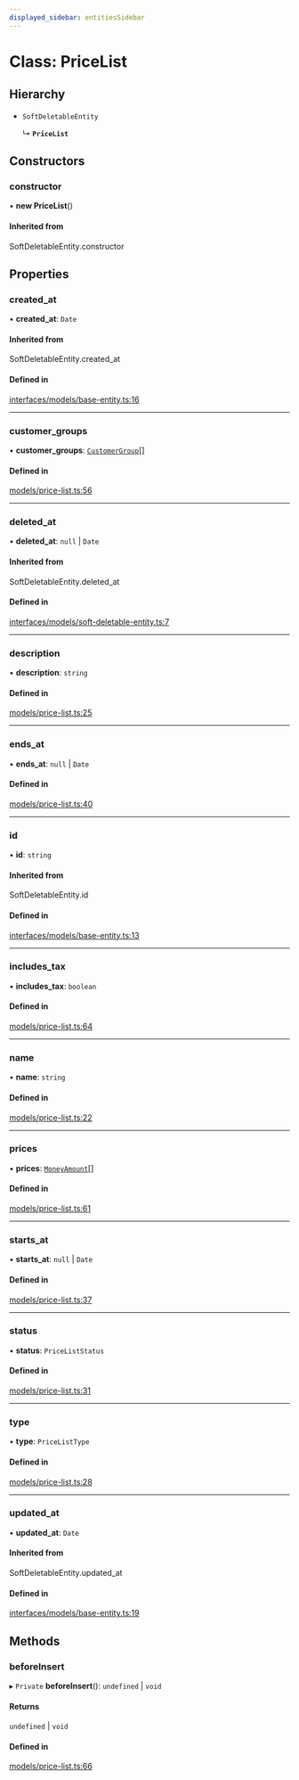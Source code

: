 ```yaml
---
displayed_sidebar: entitiesSidebar
---
```


# Class: PriceList

## Hierarchy

- `SoftDeletableEntity`

  ↳ **`PriceList`**

## Constructors

### constructor

• **new PriceList**()

#### Inherited from

SoftDeletableEntity.constructor

## Properties

### created\_at

• **created\_at**: `Date`

#### Inherited from

SoftDeletableEntity.created\_at

#### Defined in

[interfaces/models/base-entity.ts:16](https://github.com/medusajs/medusa/blob/3efeb6b84/packages/medusa/src/interfaces/models/base-entity.ts#L16)

___

### customer\_groups

• **customer\_groups**: [`CustomerGroup`](CustomerGroup.md)[]

#### Defined in

[models/price-list.ts:56](https://github.com/medusajs/medusa/blob/3efeb6b84/packages/medusa/src/models/price-list.ts#L56)

___

### deleted\_at

• **deleted\_at**: ``null`` \| `Date`

#### Inherited from

SoftDeletableEntity.deleted\_at

#### Defined in

[interfaces/models/soft-deletable-entity.ts:7](https://github.com/medusajs/medusa/blob/3efeb6b84/packages/medusa/src/interfaces/models/soft-deletable-entity.ts#L7)

___

### description

• **description**: `string`

#### Defined in

[models/price-list.ts:25](https://github.com/medusajs/medusa/blob/3efeb6b84/packages/medusa/src/models/price-list.ts#L25)

___

### ends\_at

• **ends\_at**: ``null`` \| `Date`

#### Defined in

[models/price-list.ts:40](https://github.com/medusajs/medusa/blob/3efeb6b84/packages/medusa/src/models/price-list.ts#L40)

___

### id

• **id**: `string`

#### Inherited from

SoftDeletableEntity.id

#### Defined in

[interfaces/models/base-entity.ts:13](https://github.com/medusajs/medusa/blob/3efeb6b84/packages/medusa/src/interfaces/models/base-entity.ts#L13)

___

### includes\_tax

• **includes\_tax**: `boolean`

#### Defined in

[models/price-list.ts:64](https://github.com/medusajs/medusa/blob/3efeb6b84/packages/medusa/src/models/price-list.ts#L64)

___

### name

• **name**: `string`

#### Defined in

[models/price-list.ts:22](https://github.com/medusajs/medusa/blob/3efeb6b84/packages/medusa/src/models/price-list.ts#L22)

___

### prices

• **prices**: [`MoneyAmount`](MoneyAmount.md)[]

#### Defined in

[models/price-list.ts:61](https://github.com/medusajs/medusa/blob/3efeb6b84/packages/medusa/src/models/price-list.ts#L61)

___

### starts\_at

• **starts\_at**: ``null`` \| `Date`

#### Defined in

[models/price-list.ts:37](https://github.com/medusajs/medusa/blob/3efeb6b84/packages/medusa/src/models/price-list.ts#L37)

___

### status

• **status**: `PriceListStatus`

#### Defined in

[models/price-list.ts:31](https://github.com/medusajs/medusa/blob/3efeb6b84/packages/medusa/src/models/price-list.ts#L31)

___

### type

• **type**: `PriceListType`

#### Defined in

[models/price-list.ts:28](https://github.com/medusajs/medusa/blob/3efeb6b84/packages/medusa/src/models/price-list.ts#L28)

___

### updated\_at

• **updated\_at**: `Date`

#### Inherited from

SoftDeletableEntity.updated\_at

#### Defined in

[interfaces/models/base-entity.ts:19](https://github.com/medusajs/medusa/blob/3efeb6b84/packages/medusa/src/interfaces/models/base-entity.ts#L19)

## Methods

### beforeInsert

▸ `Private` **beforeInsert**(): `undefined` \| `void`

#### Returns

`undefined` \| `void`

#### Defined in

[models/price-list.ts:66](https://github.com/medusajs/medusa/blob/3efeb6b84/packages/medusa/src/models/price-list.ts#L66)
